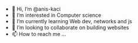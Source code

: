 - 👋 Hi, I’m @anis-kaci
- 👀 I’m interested in Computer science
- 🌱 I’m currently learning Web dev, networks and js
- 💞️ I’m looking to collaborate on building websites
- 📫 How to reach me ...

<!---
anis-kaci/anis-kaci is a ✨ special ✨ repository because its `README.md` (this file) appears on your GitHub profile.
You can click the Preview link to take a look at your changes.
--->
